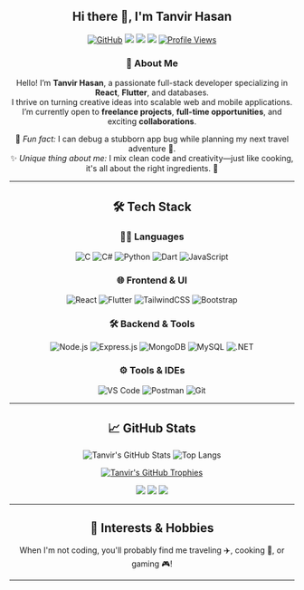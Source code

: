<h2 align="center">Hi there 👋, I'm Tanvir Hasan</h2>
<div align="center">

<!-- Social Links -->
<p align="center">
  <a href="https://github.com/TanvirSEF"><img src="https://img.shields.io/github/followers/TanvirSEF?label=GitHub%20Followers&style=social" alt="GitHub" /></a>
  <a href="https://www.linkedin.com/in/tanvircs/"><img src="https://img.shields.io/badge/LinkedIn-blue?style=flat&logo=linkedin&logoColor=white" /></a>
  <a href="https://tanvirmern.com/"><img src="https://img.shields.io/badge/Portfolio-%23000000.svg?style=flat&logo=firefox&logoColor=white" /></a>
  <a href="https://www.facebook.com/tanvirmern/"><img src="https://img.shields.io/badge/Facebook-%231877F2.svg?style=flat&logo=facebook&logoColor=white" /></a>
  <a href="https://github.com/TanvirSEF"><img src="https://komarev.com/ghpvc/?username=TanvirSEF&label=Views&color=green" alt="Profile Views" /></a>
</p>

<!-- Introduction -->
<h3>🚀 About Me</h3>
<p align="center">
  Hello! I’m <strong>Tanvir Hasan</strong>, a passionate full-stack developer specializing in <strong>React</strong>, <strong>Flutter</strong>, and databases. <br/>
  I thrive on turning creative ideas into scalable web and mobile applications. <br/>
  I’m currently open to <strong>freelance projects</strong>, <strong>full-time opportunities</strong>, and exciting <strong>collaborations</strong>.
</p>

🌟 <i>Fun fact:</i> I can debug a stubborn app bug while planning my next travel adventure 🧳.<br/>
✨ <i>Unique thing about me:</i> I mix clean code and creativity—just like cooking, it's all about the right ingredients. 🍳

</div>

---

<h2 align="center">🛠️ Tech Stack</h2>
<div align="center">

### 👨‍💻 Languages
![C](https://img.shields.io/badge/C-00599C?style=flat-square&logo=c&logoColor=white)
![C#](https://img.shields.io/badge/C%23-239120?style=flat-square&logo=c-sharp&logoColor=white)
![Python](https://img.shields.io/badge/Python-3776AB?style=flat-square&logo=python&logoColor=white)
![Dart](https://img.shields.io/badge/Dart-0175C2?style=flat-square&logo=dart&logoColor=white)
![JavaScript](https://img.shields.io/badge/JavaScript-F7DF1E?style=flat-square&logo=javascript&logoColor=black)

### 🌐 Frontend & UI
![React](https://img.shields.io/badge/React-61DAFB?style=flat-square&logo=react&logoColor=black)
![Flutter](https://img.shields.io/badge/Flutter-02569B?style=flat-square&logo=flutter&logoColor=white)
![TailwindCSS](https://img.shields.io/badge/TailwindCSS-38B2AC?style=flat-square&logo=tailwind-css&logoColor=white)
![Bootstrap](https://img.shields.io/badge/Bootstrap-563D7C?style=flat-square&logo=bootstrap&logoColor=white)

### 🛠️ Backend & Tools
![Node.js](https://img.shields.io/badge/Node.js-339933?style=flat-square&logo=node.js&logoColor=white)
![Express.js](https://img.shields.io/badge/Express.js-000000?style=flat-square&logo=express&logoColor=white)
![MongoDB](https://img.shields.io/badge/MongoDB-4EA94B?style=flat-square&logo=mongodb&logoColor=white)
![MySQL](https://img.shields.io/badge/MySQL-4479A1?style=flat-square&logo=mysql&logoColor=white)
![.NET](https://img.shields.io/badge/.NET-512BD4?style=flat-square&logo=dotnet&logoColor=white)

### ⚙️ Tools & IDEs
![VS Code](https://img.shields.io/badge/VS_Code-007ACC?style=flat-square&logo=visual-studio-code&logoColor=white)
![Postman](https://img.shields.io/badge/Postman-FF6C37?style=flat-square&logo=postman&logoColor=white)
![Git](https://img.shields.io/badge/Git-F05032?style=flat-square&logo=git&logoColor=white)

</div>

---

<h2 align="center">📈 GitHub Stats</h2>
<div align="center">

![Tanvir's GitHub Stats](https://github-readme-stats.vercel.app/api?username=TanvirSEF&show_icons=true&theme=radical)
![Top Langs](https://github-readme-stats.vercel.app/api/top-langs/?username=TanvirSEF&layout=compact&theme=radical)

[![Tanvir's GitHub Trophies](https://github-profile-trophy.vercel.app/?username=TanvirSEF&theme=algolia)](https://github.com/ryo-ma/github-profile-trophy)

[![](https://raw.githubusercontent.com/TanvirSEF/TanvirSEF-readme/master/profile-summary-card-output/solarized_dark/1-repos-per-language.svg)](https://github.com/vn7n24fzkq/github-profile-summary-cards)
[![](https://raw.githubusercontent.com/TanvirSEF/TanvirSEF-readme/master/profile-summary-card-output/solarized_dark/2-most-commit-language.svg)](https://github.com/vn7n24fzkq/github-profile-summary-cards)
[![](https://raw.githubusercontent.com/TanvirSEF/TanvirSEF-readme/master/profile-summary-card-output/solarized_dark/3-stats.svg)](https://github.com/vn7n24fzkq/github-profile-summary-cards)

</div>

---

<h2 align="center">🎯 Interests & Hobbies</h2>
<p align="center">When I'm not coding, you'll probably find me traveling ✈️, cooking 🍜, or gaming 🎮!</p>

---
